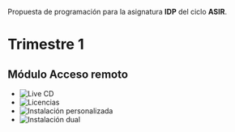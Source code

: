 
Propuesta de programación para la asignatura **IDP** del ciclo **ASIR**.

# Trimestre 1

## Módulo Acceso remoto
* ![Live CD](https://github.com/dvarrui/libro-de-actividades/tree/master/sysadmin/level1/live-cd)
* ![Licencias](https://github.com/dvarrui/libro-de-actividades/tree/master/sysadmin/level1/licencias)
* ![Instalación personalizada](https://github.com/dvarrui/libro-de-actividades/tree/master/sysadmin/level1/instalacion-personalizada)
* ![Instalación dual](https://github.com/dvarrui/libro-de-actividades/tree/master/sysadmin/level1/instalacion-dual)

